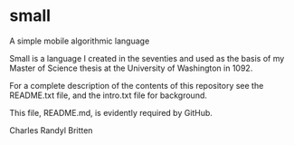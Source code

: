 small
=====

A simple mobile algorithmic language

Small is a language I created in the seventies and used as the basis of my Master of Science thesis at the University of Washington in 1092.

For a complete description of the contents of this repository see the README.txt file, and the intro.txt file for background.

This file, README.md, is evidently required by GitHub.

Charles Randyl Britten
